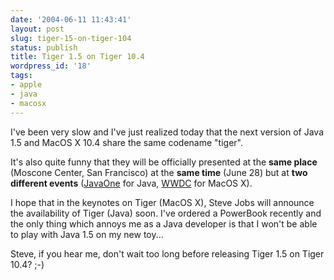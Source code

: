 ```yaml
---
date: '2004-06-11 11:43:41'
layout: post
slug: tiger-15-on-tiger-104
status: publish
title: Tiger 1.5 on Tiger 10.4
wordpress_id: '18'
tags:
- apple
- java
- macosx
---
```


I've been very slow and I've just realized today that the next version of Java 1.5 and MacOS X 10.4 share the same codename "tiger".  

It's also quite funny that they will be officially presented at the **same place** (Moscone Center, San Francisco) at the **same time** (June 28)  but at **two different events** ([JavaOne](http://java.sun.com/javaone/) for Java, [WWDC](http://www.apple.com/pr/library/2004/may/04wwdc.html) for MacOS X).





I hope that in the keynotes on Tiger (MacOS X), Steve Jobs will announce the availability of Tiger (Java) soon. I've ordered a PowerBook recently and the only thing which annoys me as a Java developer is that I won't be able to play with Java 1.5 on my new toy...  

Steve, if you hear me, don't wait too long before releasing Tiger 1.5 on Tiger 10.4? ;-)
